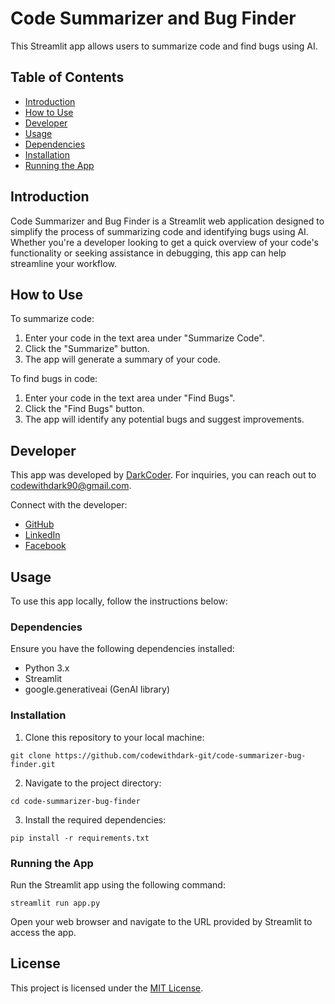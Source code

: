 # Code Summarizer and Bug Finder

This Streamlit app allows users to summarize code and find bugs using AI.

## Table of Contents

- [Introduction](#introduction)
- [How to Use](#how-to-use)
- [Developer](#developer)
- [Usage](#usage)
- [Dependencies](#dependencies)
- [Installation](#installation)
- [Running the App](#running-the-app)


## Introduction

Code Summarizer and Bug Finder is a Streamlit web application designed to simplify the process of summarizing code and identifying bugs using AI. Whether you're a developer looking to get a quick overview of your code's functionality or seeking assistance in debugging, this app can help streamline your workflow.

## How to Use

To summarize code:
1. Enter your code in the text area under "Summarize Code".
2. Click the "Summarize" button.
3. The app will generate a summary of your code.

To find bugs in code:
1. Enter your code in the text area under "Find Bugs".
2. Click the "Find Bugs" button.
3. The app will identify any potential bugs and suggest improvements.


## Developer

This app was developed by [DarkCoder](https://github.com/darkcoder90). For inquiries, you can reach out to [codewithdark90@gmail.com](mailto:Codewithdark90@gmail.com).

Connect with the developer:
- [GitHub](https://github.com/codewithdark-git)
- [LinkedIn](https://www.linkedin.com/in/codewithdark)
- [Facebook](https://www.facebook.com/codewithdark.fb)

## Usage

To use this app locally, follow the instructions below:

### Dependencies

Ensure you have the following dependencies installed:

- Python 3.x
- Streamlit
- google.generativeai (GenAI library)

### Installation

1. Clone this repository to your local machine:

```
git clone https://github.com/codewithdark-git/code-summarizer-bug-finder.git
```

2. Navigate to the project directory:

```
cd code-summarizer-bug-finder
```

3. Install the required dependencies:

```
pip install -r requirements.txt
```

### Running the App

Run the Streamlit app using the following command:

```
streamlit run app.py
```

Open your web browser and navigate to the URL provided by Streamlit to access the app.

## License

This project is licensed under the [MIT License](LICENSE).

